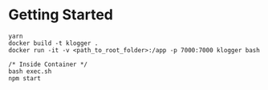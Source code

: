 # Getting Started
    
    yarn
    docker build -t klogger . 
    docker run -it -v <path_to_root_folder>:/app -p 7000:7000 klogger bash
    
    /* Inside Container */
    bash exec.sh
    npm start
